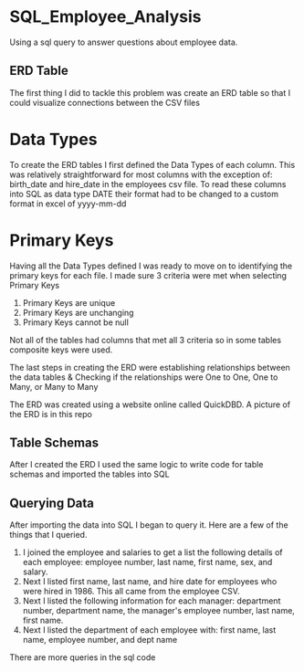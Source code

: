 # SQL_Employee_Analysis
Using a sql query to answer questions about employee data. 

##  ERD Table 
The first thing I did to tackle this problem was create an ERD table so that I could visualize connections between the CSV files

# Data Types
To create the ERD tables I first defined the Data Types of each column. This was relatively straightforward  for most columns with the exception of: birth_date and hire_date in the employees csv file. To read these columns into SQL as data type DATE their format had to be changed to a custom format in excel of yyyy-mm-dd

# Primary Keys 
Having all the Data Types defined I was ready to move on to identifying the primary keys for each file. 
I made sure 3 criteria were met when selecting Primary Keys 
1. Primary Keys are unique
2. Primary Keys are unchanging
3. Primary Keys cannot be null

Not all of the tables had columns that met all 3 criteria so in some tables composite keys were used. 

The last steps in creating the ERD were establishing relationships between the data tables &
Checking if the relationships were One to One, One to Many, or Many to Many

The ERD was created using a website online called QuickDBD. A picture of the ERD is in this repo

## Table Schemas
After I created the ERD I used the same logic to write code for table schemas and imported the tables into SQL

## Querying Data
After importing the data into SQL I began to query it. Here are a few of the things that I queried.
1.  I joined the employee and salaries to get a list the following details of each employee: employee number, last name, first name, sex, and salary. 
2.  Next I listed first name, last name, and hire date for employees who were hired in 1986. This all came from the employee CSV.
3.  Next I listed the following information for each manager: department number, department name, the manager's employee number, last name, first name.
4.  Next I listed the department of each employee with: first name, last name, employee number, and dept name

There are more queries in the sql code

